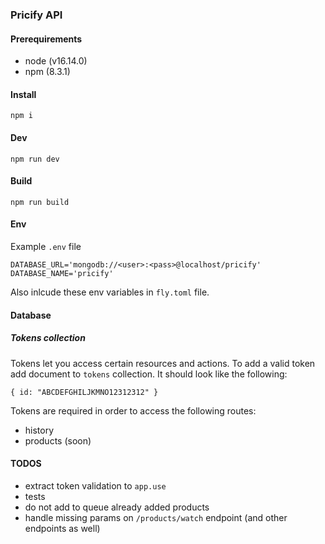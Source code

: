 ### Pricify API

#### Prerequirements

- node (v16.14.0)
- npm (8.3.1)

#### Install

`npm i`

#### Dev

`npm run dev`

#### Build

`npm run build`

#### Env

Example `.env` file

```
DATABASE_URL='mongodb://<user>:<pass>@localhost/pricify'
DATABASE_NAME='pricify'
```

Also inlcude these env variables in `fly.toml` file.

#### Database

##### Tokens collection

Tokens let you access certain resources and actions.
To add a valid token add document to `tokens` collection. It should look like the following:

```
{ id: "ABCDEFGHILJKMNO12312312" }
```

Tokens are required in order to access the following routes:

- history
- products (soon)

#### TODOS

- extract token validation to `app.use`
- tests
- do not add to queue already added products
- handle missing params on `/products/watch` endpoint (and other endpoints as well)


